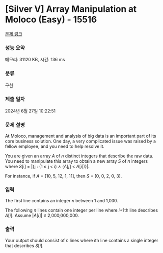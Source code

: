 # [Silver V] Array Manipulation at Moloco (Easy) - 15516 

[문제 링크](https://www.acmicpc.net/problem/15516) 

### 성능 요약

메모리: 31120 KB, 시간: 136 ms

### 분류

구현

### 제출 일자

2024년 6월 27일 10:22:51

### 문제 설명

<p>At Moloco, management and analysis of big data is an important part of its core business solution. One day, a very complicated issue was raised by a fellow employee, and you need to help resolve it.</p>

<p>You are given an array <em>A</em> of <em>n</em> distinct integers that describe the raw data. You need to manipulate this array to obtain a new array <em>S</em> of <em>n</em> integers where <em>S</em>[i] = |{j : (1 ≤ j < <em>i</em>) ∧ (<em>A</em>[<em>j</em>] < <em>A</em>[<em>i</em>])}|. </p>

<p>For instance, if <em>A</em> = [10, 5, 12, 1, 11], then <em>S</em> = [0, 0, 2, 0, 3]. </p>

### 입력 

 <p>The first line contains an integer <em>n</em> between 1 and 1,000.</p>

<p>The following <em>n</em> lines contain one integer per line where <em>i</em>+1th line describes <em>A</em>[<em>i</em>]. Assume |<em>A</em>[<em>i</em>]| ≤ 2,000,000,000.</p>

### 출력 

 <p>Your output should consist of <em>n</em> lines where <em>i</em>th line contains a single integer that describes <em>S</em>[<em>i</em>].</p>

